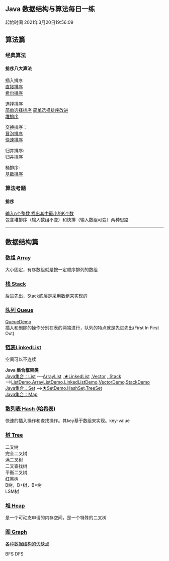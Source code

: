 
## Java 数据结构与算法每日一练 
起始时间
2021年3月20日19:56:09

## 算法篇

### 经典算法

#### 排序八大算法

插入排序  
[直接排序](src/排序/插入排序/Straight_Insertion_Sort.java)  
[希尔排序](src/排序/插入排序/Shell_Sort.java)

选择排序  
[简单选择排序](src/排序/选择排序/Simple_Selection_Sort.java)
[简单选择排序改进](src/排序/选择排序/Simple_Selection_Sort_2.java)  
[堆排序](src/排序/选择排序/Heap_Sort.java)  

交换排序：  
[冒泡排序](src/排序/交换排序/Bubble_Sort.java)  
[快速排序](src/排序/交换排序/Quick_Sort.java)  

归并排序:   
[归并排序](src/排序/归并排序/Merge_Sort.java)

桶排序:   
[基数排序](src/排序/桶排序_基数排序/Radix_Sort.java)

### 算法考题

#### 排序
[输入n个整数,找出其中最小的K个数](src/排序/输入n个整数_找出其中最小的K个数.java)  
包含堆排序（输入数组不变）和快排（输入数组可变）两种思路




---

## 数据结构篇  

### [数组 Array](src/_基本数据结构_/数组.md) 
大小固定，有序数组就是按一定顺序排列的数组  

### [栈 Stack](https://blog.csdn.net/weixin_42014622/article/details/105524005)
后进先出，Stack底层是采用数组来实现的

### [队列 Queue ](https://blog.csdn.net/u011240877/article/details/52860924)  
[QueueDemo](src/_基本数据结构_/QueueDemo.java)  
插入和删除的操作分别在表的两端进行，队列的特点就是先进先出(First In First Out)
 
### [链表LinkedList](https://blog.csdn.net/jdsjlzx/article/details/41654295)
空间可以不连续  

**Java 集合框架类**  
[Java集合：List](https://blog.csdn.net/qq_41657790/article/details/89218808?utm_medium=distribute.pc_relevant_t0.none-task-blog-BlogCommendFromMachineLearnPai2-1.baidujs&dist_request_id=&depth_1-utm_source=distribute.pc_relevant_t0.none-task-blog-BlogCommendFromMachineLearnPai2-1.baidujs)
---[ArrayList](https://blog.csdn.net/pipizhen_/article/details/107417406)
,[★LinkedList](https://blog.csdn.net/jdsjlzx/article/details/41654295)
,[Vector](https://blog.csdn.net/aamjz20022/article/details/101539986?utm_medium=distribute.pc_relevant_t0.none-task-blog-2%7Edefault%7EBlogCommendFromMachineLearnPai2%7Edefault-1.baidujs&dist_request_id=1328680.52773.16163964616992767&depth_1-utm_source=distribute.pc_relevant_t0.none-task-blog-2%7Edefault%7EBlogCommendFromMachineLearnPai2%7Edefault-1.baidujs)
,[ Stack](https://blog.csdn.net/weixin_42014622/article/details/105524005)  
-->[ListDemo,ArrayListDemo,LinkedListDemo,VectorDemo,StackDemo](src/_基本数据结构_/ListDemo.java)  
[Java集合：Set](https://www.jianshu.com/p/b48c47a42916)
-->[★SetDemo,HashSet,TreeSet](src/_基本数据结构_/SetDemo.java)  
[Java集合：Map]()

### [散列表 Hash (哈希表)]()
快速的插入操作和查找操作。其key基于数组来实现。key-value 

### [树 Tree]()
二叉树  
完全⼆叉树  
满二叉树  
二叉查找树  
平衡二叉树  
红黑树  
B树，B+树，B*树  
LSM树

### [堆 Heap]() 
是一个可动态申请的内存空间，是一个特殊的二叉树
### [图 Graph]() 

[各种数据结构的优缺点]()

BFS DFS

